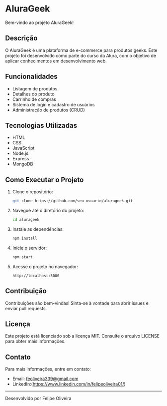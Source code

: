 # AluraGeek

Bem-vindo ao projeto AluraGeek!

## Descrição
O AluraGeek é uma plataforma de e-commerce para produtos geeks. Este projeto foi desenvolvido como parte do curso da Alura, com o objetivo de aplicar conhecimentos em desenvolvimento web.

## Funcionalidades
- Listagem de produtos
- Detalhes do produto
- Carrinho de compras
- Sistema de login e cadastro de usuários
- Administração de produtos (CRUD)

## Tecnologias Utilizadas
- HTML
- CSS
- JavaScript
- Node.js
- Express
- MongoDB

## Como Executar o Projeto
1. Clone o repositório:
    ```bash
    git clone https://github.com/seu-usuario/alurageek.git
    ```
2. Navegue até o diretório do projeto:
    ```bash
    cd alurageek
    ```
3. Instale as dependências:
    ```bash
    npm install
    ```
4. Inicie o servidor:
    ```bash
    npm start
    ```
5. Acesse o projeto no navegador:
    ```
    http://localhost:3000
    ```

## Contribuição
Contribuições são bem-vindas! Sinta-se à vontade para abrir issues e enviar pull requests.

## Licença
Este projeto está licenciado sob a licença MIT. Consulte o arquivo LICENSE para obter mais informações.

## Contato
Para mais informações, entre em contato:
- Email: feoliveira339@gmail.com
- LinkedIn:(https://www.linkedin.com/in/felipeoliveira01/)

---
Desenvolvido por Felipe Oliveira



   